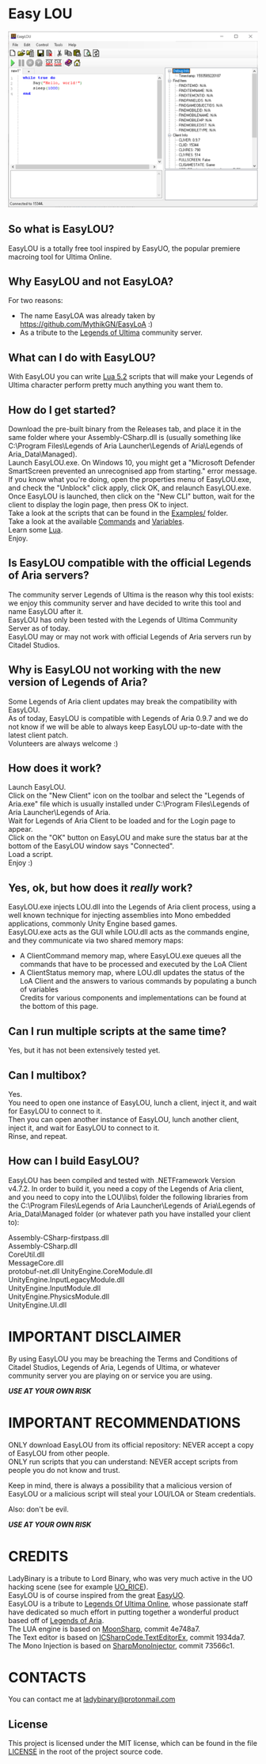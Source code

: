 # Easy LOU

![EasyLOU Screenshot](Screenshot.png?raw=true "EasyLOU Screenshot")


## So what is EasyLOU?
EasyLOU is a totally free tool inspired by EasyUO, the popular premiere macroing tool for Ultima Online. 

## Why EasyLOU and not EasyLOA?
For two reasons:  
- The name EasyLOA was already taken by https://github.com/MythikGN/EasyLoA :)
- As a tribute to the [Legends of Ultima](https://www.legendsofultima.online/) community server.    

## What can I do with EasyLOU?
With EasyLOU you can write [Lua 5.2](https://www.lua.org/manual/5.2/) scripts that will make your Legends of Ultima character perform pretty much anything you want them to.

## How do I get started?
Download the pre-built binary from the Releases tab, and place it in the same folder where your Assembly-CSharp.dll is (usually something like C:\Program Files\Legends of Aria Launcher\Legends of Aria\Legends of Aria_Data\Managed).  
Launch EasyLOU.exe. On Windows 10, you might get a "Microsoft Defender SmartScreen prevented an unrecognised app from starting." error message. If you know what you're doing, open the properties menu of EasyLOU.exe, and check the "Unblock" click apply, click OK, and relaunch EasyLOU.exe.    
Once EasyLOU is launched, then click on the "New CLI" button, wait for the client to display the login page, then press OK to inject.  
Take a look at the scripts that can be found in the [Examples/](Examples/) folder.  
Take a look at the available [Commands](COMMANDS.md) and [Variables](VARIABLES.md).  
Learn some [Lua](https://www.lua.org/manual/5.2/).  
Enjoy.

## Is EasyLOU compatible with the official Legends of Aria servers?
The community server Legends of Ultima is the reason why this tool exists: we enjoy this community server and have decided to write this tool and name EasyLOU after it.  
EasyLOU has only been tested with the Legends of Ultima Community Server as of today.  
EasyLOU may or may not work with official Legends of Aria servers run by Citadel Studios.  

## Why is EasyLOU not working with the new version of Legends of Aria?
Some Legends of Aria client updates may break the compatibility with EasyLOU.  
As of today, EasyLOU is compatible with Legends of Aria 0.9.7 and we do not know if we will be able to always keep EasyLOU up-to-date with the latest client patch.  
Volunteers are always welcome :)

## How does it work?

Launch EasyLOU.  
Click on the "New Client" icon on the toolbar and select the "Legends of Aria.exe" file which is usually installed under C:\Program Files\Legends of Aria Launcher\Legends of Aria.  
Wait for Legends of Aria Client to be loaded and for the Login page to appear.  
Click on the "OK" button on EasyLOU and make sure the status bar at the bottom of the EasyLOU window says "Connected".  
Load a script.  
Enjoy :)

## Yes, ok, but how does it *really* work?

EasyLOU.exe injects LOU.dll into the Legends of Aria client process, using a well known technique for injecting assemblies into Mono embedded applications, commonly Unity Engine based games.  
EasyLOU.exe acts as the GUI while LOU.dll acts as the commands engine, and they communicate via two shared memory maps:  
- A ClientCommand memory map, where EasyLOU.exe queues all the commands that have to be processed and executed by the LoA Client
- A ClientStatus memory map, where LOU.dll updates the status of the LoA Client and the answers to various commands by populating a bunch of variables  
Credits for various components and implementations can be found at the bottom of this page.  


## Can I run multiple scripts at the same time?

Yes, but it has not been extensively tested yet.

## Can I multibox?

Yes.  
You need to open one instance of EasyLOU, lunch a client, inject it, and wait for EasyLOU to connect to it.  
Then you can open another instance of EasyLOU, lunch another client, inject it, and wait for EasyLOU to connect to it.  
Rinse, and repeat.  

## How can I build EasyLOU?

EasyLOU has been compiled and tested with .NETFramework Version v4.7.2.
In order to build it, you need a copy of the Legends of Aria client, and you need to copy into the LOU\libs\ folder the following libraries from the C:\Program Files\Legends of Aria Launcher\Legends of Aria\Legends of Aria_Data\Managed folder (or whatever path you have installed your client to):

Assembly-CSharp-firstpass.dll  
Assembly-CSharp.dll  
CoreUtil.dll  
MessageCore.dll  
protobuf-net.dll
UnityEngine.CoreModule.dll  
UnityEngine.InputLegacyModule.dll  
UnityEngine.InputModule.dll  
UnityEngine.PhysicsModule.dll  
UnityEngine.UI.dll  

# IMPORTANT DISCLAIMER

By using EasyLOU you may be breaching the Terms and Conditions of Citadel Studios, Legends of Aria, Legends of Ultima, or whatever community server you are playing on or service you are using.

***USE AT YOUR OWN RISK***

# IMPORTANT RECOMMENDATIONS

ONLY download EasyLOU from its official repository: NEVER accept a copy of EasyLOU from other people.  
ONLY run scripts that you can understand: NEVER accept scripts from people you do not know and trust.  

Keep in mind, there is always a possibility that a malicious version of EasyLOU or a malicious script will steal your LOU/LOA or Steam credentials.

Also: don't be evil.

***USE AT YOUR OWN RISK***

# CREDITS

LadyBinary is a tribute to Lord Binary, who was very much active in the UO hacking scene (see for example [UO_RICE](https://github.com/necr0potenc3/UO_RICE)).  
EasyLOU is of course inspired from the great [EasyUO](http://www.easyuo.com/).  
EasyLOU is a tribute to [Legends Of Ultima Online](https://www.legendsofultima.online/), whose passionate staff have dedicated so much effort in putting together a wonderful product based off of [Legends of Aria](https://www.legendsofaria.com/).  
The LUA engine is based on [MoonSharp](https://github.com/moonsharp-devs/moonsharp/), commit 4e748a7.  
The Text editor is based on [ICSharpCode.TextEditorEx](https://github.com/StefH/ICSharpCode.TextEditorEx.git), commit 1934da7.  
The Mono Injection is based on [SharpMonoInjector](https://github.com/warbler/SharpMonoInjector), commit 73566c1.  

# CONTACTS

You can contact me at ladybinary@protonmail.com

License
-------

This project is licensed under the MIT license, which can be found in the file
[LICENSE](LICENSE) in the root of the project source code.  
